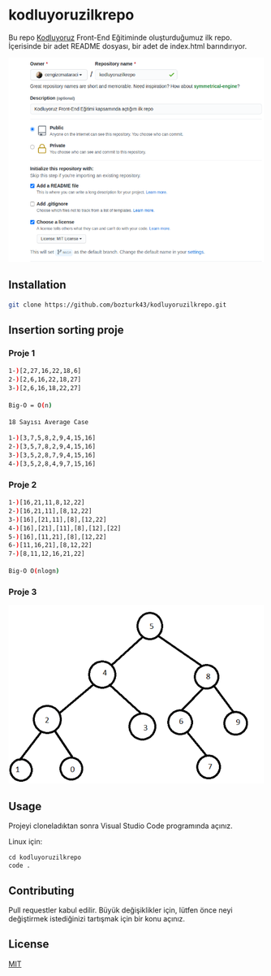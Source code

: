 # kodluyoruzilkrepo

Bu repo [Kodluyoruz](https://www.kodluyoruz.org) Front-End Eğitiminde oluşturduğumuz ilk repo. İçerisinde bir adet README dosyası, bir adet de index.html barındırıyor.

![github](github.png)

## Installation

```bash
git clone https://github.com/bozturk43/kodluyoruzilkrepo.git
```

## Insertion sorting proje

### Proje 1
```bash
1-)[2,27,16,22,18,6]
2-)[2,6,16,22,18,27]
3-)[2,6,16,18,22,27]

Big-O = O(n)

18 Sayısı Average Case
```
```bash
1-)[3,7,5,8,2,9,4,15,16]
2-)[3,5,7,8,2,9,4,15,16]
3-)[3,5,2,8,7,9,4,15,16]
4-)[3,5,2,8,4,9,7,15,16]
```
### Proje 2
```bash
1-)[16,21,11,8,12,22]
2-)[16,21,11],[8,12,22]
3-)[16],[21,11],[8],[12,22]
4-)[16],[21],[11],[8],[12],[22]
5-)[16],[11,21],[8],[12,22]
6-)[11,16,21],[8,12,22]
7-)[8,11,12,16,21,22]

Big-O O(nlogn)
```

### Proje 3

![binarytree](binarytree.png)


## Usage

Projeyi cloneladıktan sonra Visual Studio Code programında açınız.

Linux için:
```linux
cd kodluyoruzilkrepo
code .
```

## Contributing
Pull requestler kabul edilir. Büyük değişiklikler için, lütfen önce neyi değiştirmek istediğinizi tartışmak için bir konu açınız.


## License
[MIT](https://choosealicense.com/licenses/mit/)